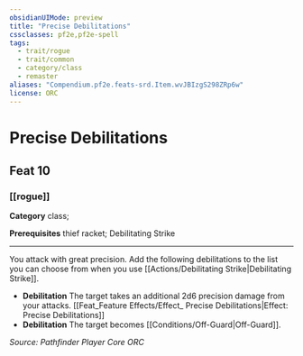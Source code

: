 ```yaml
---
obsidianUIMode: preview
title: "Precise Debilitations"
cssclasses: pf2e,pf2e-spell
tags:
  - trait/rogue
  - trait/common
  - category/class
  - remaster
aliases: "Compendium.pf2e.feats-srd.Item.wvJBIzgS298ZRp6w"
license: ORC
---
```

# Precise Debilitations
## Feat 10
### [[rogue]]

**Category** class; 



**Prerequisites** thief racket; Debilitating Strike
* * *
You attack with great precision. Add the following debilitations to the list you can choose from when you use [[Actions/Debilitating Strike|Debilitating Strike]].

*   **Debilitation** The target takes an additional 2d6 precision damage from your attacks. [[Feat_Feature Effects/Effect_ Precise Debilitations|Effect: Precise Debilitations]]
*   **Debilitation** The target becomes [[Conditions/Off-Guard|Off-Guard]].

*Source: Pathfinder Player Core*
*ORC*